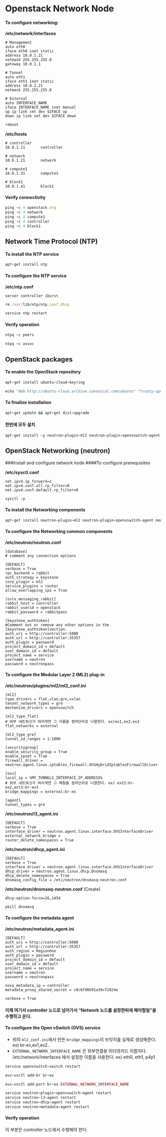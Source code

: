 # Openstack Network Node

#### To configure networking:

**/etc/network/interfaces**
```
# Management
auto eth0
iface eth0 inet static
address 10.0.1.21
netmask 255.255.255.0
gateway 10.0.1.1

# Tunnel
auto eth1
iface eth1 inet static
address 10.0.2.21
netmask 255.255.255.0

# External
auto INTERFACE_NAME
iface INTERFACE_NAME inet manual
up ip link set dev $IFACE up
down ip link set dev $IFACE down
```

```ruby
reboot
```

**/etc/hosts**

```
# controller
10.0.1.11       controller

# network
10.0.1.21       network

# compute1
10.0.1.31       compute1

# block1
10.0.1.41       block1
```

#### Verify connectivity

```ruby
ping -c 4 openstack.org
ping -c 4 network
ping -c 4 compute1
ping -c 4 controller
ping -c 4 block1
```

## Network Time Protocol (NTP)
#### To install the NTP service

```ruby
apt-get install ntp
```

#### To configure the NTP service

**/etc/ntp.conf**

```
server controller iburst
```

```ruby
rm /var/lib/ntp/ntp.conf.dhcp

service ntp restart
```

#### Verify operation

```ruby
ntpq -c peers

ntpq -c assoc
```

## OpenStack packages

#### To enable the OpenStack repository

```ruby
apt-get install ubuntu-cloud-keyring

echo "deb http://ubuntu-cloud.archive.canonical.com/ubuntu" "trusty-updates/kilo main" > /etc/apt/sources.list.d/cloudarchive-kilo.list
```

#### To finalize installation

```ruby
apt-get update && apt-get dist-upgrade
```

#### 한번에 모두 설치

```ruby
apt-get install -y neutron-plugin-ml2 neutron-plugin-openvswitch-agent neutron-l3-agent neutron-dhcp-agent neutron-metadata-agent
```



## OpenStack Networking (neutron)

###Install and configure network node
####To configure prerequisites

**/etc/sysctl.conf**
```
net.ipv4.ip_forward=1
net.ipv4.conf.all.rp_filter=0
net.ipv4.conf.default.rp_filter=0
```
```ruby
sysctl -p
```
#### To install the Networking components
```ruby
apt-get install neutron-plugin-ml2 neutron-plugin-openvswitch-agent neutron-l3-agent neutron-dhcp-agent neutron-metadata-agent
```

#### To configure the Networking common components

**/etc/neutron/neutron.conf**

```
[database]
# comment any connection options

[DEFAULT]
verbose = True
rpc_backend = rabbit
auth_strategy = keystone
core_plugin = ml2
service_plugins = router
allow_overlapping_ips = True

[oslo_messaging_rabbit]
rabbit_host = controller
rabbit_userid = openstack
rabbit_password = rabbitpass

[keystone_authtoken]
#Comment out or remove any other options in the [keystone_authtoken]section.
auth_uri = http://controller:5000
auth_url = http://controller:35357
auth_plugin = password
project_domain_id = default
user_domain_id = default
project_name = service
username = neutron
password = neutronpass
```


#### To configure the Modular Layer 2 (ML2) plug-in

**/etc/neutron/plugins/ml2/ml2_conf.ini**

```
[ml2]
type_drivers = flat,vlan,gre,vxlan
tenant_network_types = gre
mechanism_drivers = openvswitch

[ml2_type_flat]
# 외부 네트워크가 여러개면 그 이름을 컴마단위로 나열한다. ex)ex1,ex2,ex3
flat_networks = external

[ml2_type_gre]
tunnel_id_ranges = 1:1000

[securitygroup]
enable_security_group = True
enable_ipset = True
firewall_driver = neutron.agent.linux.iptables_firewall.OVSHybridIptablesFirewallDriver

[ovs]
local_ip = %MY_TUNNELS_INTERFACE_IP_ADDRESS%
# 외부 네트워크가 여러개면 그 매핑을 컴마단위로 나열한다. ex) ext2:br-ex2,ext3:br-ex3
bridge_mappings = external:br-ex

[agent]
tunnel_types = gre
```

**/etc/neutron/l3_agent.ini**

```
[DEFAULT]
verbose = True
interface_driver = neutron.agent.linux.interface.OVSInterfaceDriver
external_network_bridge =
router_delete_namespaces = True
```


**/etc/neutron/dhcp_agent.ini**

```
[DEFAULT]
verbose = True
interface_driver = neutron.agent.linux.interface.OVSInterfaceDriver
dhcp_driver = neutron.agent.linux.dhcp.Dnsmasq
dhcp_delete_namespaces = True
dnsmasq_config_file = /etc/neutron/dnsmasq-neutron.conf
```

**/etc/neutron/dnsmasq-neutron.conf** (Create)
```
dhcp-option-force=26,1454
```

```ruby
pkill dnsmasq
```

#### To configure the metadata agent

**/etc/neutron/metadata_agent.ini**

```
[DEFAULT]
auth_uri = http://controller:5000
auth_url = http://controller:35357
auth_region = RegionOne
auth_plugin = password
project_domain_id = default
user_domain_id = default
project_name = service
username = neutron
password = neutronpass

nova_metadata_ip = controller
metadata_proxy_shared_secret = c8c6fd0b91a39cf2024e

verbose = True
```

#### 이제 여기서 controller 노드로 넘어가서 “Network 노드를 설정한뒤에 해야할일"을 수행하고 온다.

#### To configure the Open vSwitch (OVS) service

* 위의 `ml2_conf.ini`에서 만든 `bridge_mappings`의 브릿지를 실제로 생성해준다. ex) br-ex,ex1,ex2..
* `EXTERNAL_NETWORK_INTERFACE_NAME` 은 외부연결용 이더넷카드 이름이다. /etc/network/interfaces 에서 설정한 이름을 사용한다. ex) eth0, eth1, p4p1

```ruby
service openvswitch-switch restart

ovs-vsctl add-br br-ex

ovs-vsctl add-port br-ex EXTERNAL_NETWORK_INTERFACE_NAME
```

```ruby
service neutron-plugin-openvswitch-agent restart
service neutron-l3-agent restart
service neutron-dhcp-agent restart
service neutron-metadata-agent restart
```

#### Verify operation
이 부분은 controller 노드에서 수행해야 한다.